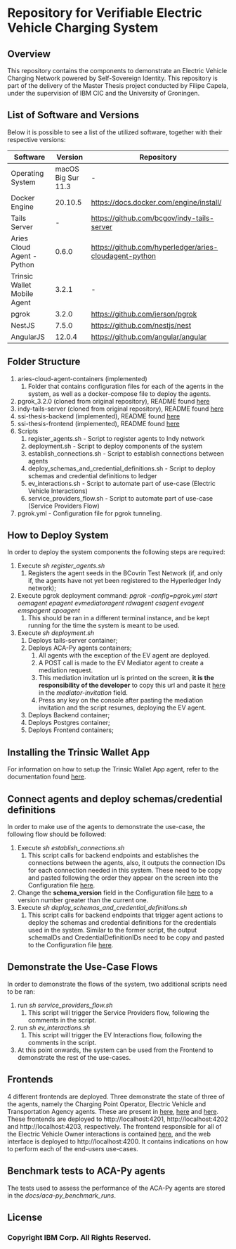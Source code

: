 
# Repository for Verifiable Electric Vehicle Charging System

## Overview

This repository contains the components to demonstrate an Electric Vehicle Charging Network powered by Self-Sovereign Identity.
This repository is part of the delivery of the Master Thesis project conducted by Filipe Capela, under the supervision of IBM CIC and the University of Groningen.

## List of Software and Versions

Below it is possible to see a list of the utilized software, together with their respective versions:

Software | Version | Repository
------------ | ------------- | --------------
Operating System | macOS Big Sur 11.3 | - 
Docker Engine | 20.10.5 | https://docs.docker.com/engine/install/
Tails Server | - | https://github.com/bcgov/indy-tails-server
Aries Cloud Agent - Python  | 0.6.0 | https://github.com/hyperledger/aries-cloudagent-python
Trinsic Wallet Mobile Agent | 3.2.1 | - 
pgrok | 3.2.0 | https://github.com/jerson/pgrok
NestJS | 7.5.0 | https://github.com/nestjs/nest
AngularJS | 12.0.4 | https://github.com/angular/angular

## Folder Structure

1. aries-cloud-agent-containers (implemented)
    1. Folder that contains configuration files for each of the agents in the system, as well as a docker-compose file to deploy the agents.
2. pgrok_3.2.0 (cloned from original repository), README found [here](pgrok_3.2.0/README.md)
3. indy-tails-server (cloned from original repository), README found [here](indy-tails-server/README.md)
4. ssi-thesis-backend (implemented), README found [here](ssi-thesis-backend/README.md)
5. ssi-thesis-frontend (implemented), README found [here](ssi-thesis-frontend/README.md)
6. Scripts
    1. register_agents.sh - Script to register agents to Indy network
    2. <span>deployment.sh</span> - Script to deploy components of the system 
    3. establish_connections.sh - Script to establish connections between agents
    4. deploy_schemas_and_credential_definitions.sh - Script to deploy schemas and credential definitions to ledger
    5. ev_interactions.sh - Script to automate part of use-case (Electric Vehicle Interactions)
    6. service_providers_flow.sh - Script to automate part of use-case (Service Providers Flow)
7. pgrok.yml - Configuration file for pgrok tunneling.


## How to Deploy System

In order to deploy the system components the following steps are required:

1. Execute *sh register_agents.sh*
    1. Registers the agent seeds in the BCovrin Test Network (if, and only if, the agents have not yet been registered to the Hyperledger Indy network);
2. Execute pgrok deployment command: *pgrok -config=pgrok.yml start oemagent epagent evmediatoragent rdwagent csagent evagent emspagent cpoagent*
    1. This should be ran in a different terminal instance, and be kept running for the time the system is meant to be used.
3. Execute *sh <span>deployment.sh</span>*
    1. Deploys tails-server container;
    2. Deploys ACA-Py agents containers;
        1. All agents with the exception of the EV agent are deployed.
        2. A POST call is made to the EV Mediator agent to create a mediation request.
        3. This mediation invitation url is printed on the screen, __it is the responsibility of the developer__ to copy this url and paste it [here](aries-cloudagent-containers/config/ev.config.yml) in the *mediator-invitation* field.
        4. Press any key on the console after pasting the mediation invitation and the script resumes, deploying the EV agent.
    3. Deploys Backend container;
    4. Deploys Postgres container;
    5. Deploys Frontend containers;

## Installing the Trinsic Wallet App 

For information on how to setup the Trinsic Wallet App agent, refer to the documentation found [here](docs/trinsic_installation/README.md).


## Connect agents and deploy schemas/credential definitions

In order to make use of the agents to demonstrate the use-case, the following flow should be followed:

1. Execute *sh establish_connections.sh*
    1. This script calls for backend endpoints and establishes the connections between the agents, also, it outputs the connection IDs for each connection needed in this system. These need to be copy and pasted following the order they appear on the screen into the Configuration file [here](ssi-thesis-backend/src/common/config/DefaultConfig.ts).
2. Change the **schema_version** field in the Configuration file [here](ssi-thesis-backend/src/common/config/DefaultConfig.ts) to a version number greater than the current one.
3. Execute *sh deploy_schemas_and_credential_definitions.sh*
    1. This script calls for backend endpoints that trigger agent actions to deploy the schemas and credential definitions for the credentials used in the system. Similar to the former script, the output schemaIDs and CredentialDefinitionIDs need to be copy and pasted to the Configuration file [here](ssi-thesis-backend/src/common/config/DefaultConfig.ts).


## Demonstrate the Use-Case Flows

In order to demonstrate the flows of the system, two additional scripts need to be ran:

1. run *sh service_providers_flow.sh* 
    1. This script will trigger the Service Providers flow, following the comments in the script.
2. run *sh ev_interactions.sh* 
    1. This script will trigger the EV Interactions flow, following the comments in the script.
3. At this point onwards, the system can be used from the Frontend to demonstrate the rest of the use-cases.

## Frontends

4 different frontends are deployed. 
Three demonstrate the state of three of the agents, namely the Charging Point Operator, Electric Vehicle and Transportation Agency agents. These are present in [here](ssi-thesis-frontend/cpo-dashboard/README.md), [here](ssi-thesis-frontend/ev-dashboard/README.md) and [here](ssi-thesis-frontend/rdw-dashboard/README.md). These frontends are deployed to http://localhost:4201, http://localhost:4202 and http://localhost:4203, respectively.
The frontend responsible for all of the Electric Vehicle Owner interactions is contained [here](ssi-thesis-frontend/client/README.md), and the web interface is deployed to http://localhost:4200. It contains indications on how to perform each of the end-users use-cases.

## Benchmark tests to ACA-Py agents

The tests used to assess the performance of the ACA-Py agents are stored in the *docs/aca-py_benchmark_runs*.

## License

### Copyright IBM Corp. All Rights Reserved.
